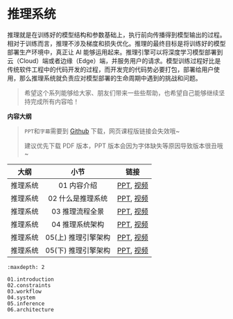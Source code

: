 <!--Copyright © ZOMI 适用于[License](https://github.com/chenzomi12/DeepLearningSystem)版权许可-->

# 推理系统

推理就是在训练好的模型结构和参数基础上，执行前向传播得到模型输出的过程。相对于训练而言，推理不涉及梯度和损失优化。推理的最终目标是将训练好的模型部署生产环境中，真正让 AI 能够运用起来。推理引擎可以将深度学习模型部署到云（Cloud）端或者边缘（Edge）端，并服务用户的请求。模型训练过程好比是传统软件工程中的代码开发的过程，而开发完的代码势必要打包，部署给用户使用，那么推理系统就负责应对模型部署的生命周期中遇到的挑战和问题。

> 希望这个系列能够给大家、朋友们带来一些些帮助，也希望自己能够继续坚持完成所有内容哈！

**内容大纲**

> `PPT`和`字幕`需要到 [Github](https://github.com/chenzomi12/DeepLearningSystem) 下载，网页课程版链接会失效哦~
>
> 建议优先下载 PDF 版本，PPT 版本会因为字体缺失等原因导致版本很丑哦~

| 大纲 | 小节 | 链接|
|:--:|:--:|:--:|
| 推理系统 | 01 内容介绍| [PPT](./01.introduction.pdf), [视频](https://www.bilibili.com/video/BV1J8411K7pj/) |
| 推理系统 | 02 什么是推理系统 | [PPT](./02.constraints.pdf), [视频](https://www.bilibili.com/video/BV1nY4y1f7G5/) |
| 推理系统 | 03 推理流程全景| [PPT](./03.workflow.pdf), [视频](https://www.bilibili.com/video/BV1M24y1v7rK/) |
| 推理系统 | 04 推理系统架构| [PPT](./04.system.pdf), [视频](https://www.bilibili.com/video/BV1Gv4y1i7Tw/) |
| 推理系统 | 05(上) 推理引擎架构 | [PPT](./05.inference.pdf), [视频](https://www.bilibili.com/video/BV1Mx4y137Er/) |
| 推理系统 | 05(下) 推理引擎架构 | [PPT](./06.architecture.pdf), [视频](https://www.bilibili.com/video/BV1FG4y1C7Mn/) |

```toc
:maxdepth: 2

01.introduction
02.constraints
03.workflow
04.system
05.inference
06.architecture
```